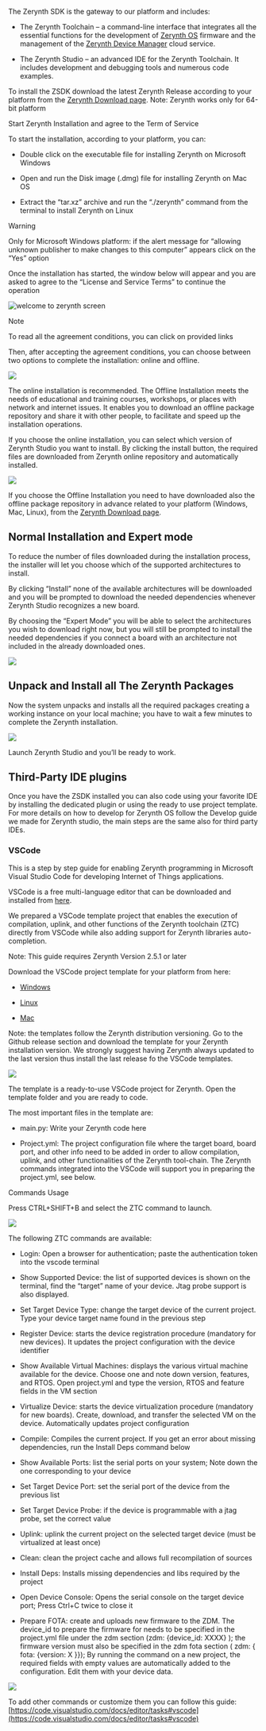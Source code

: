 The Zerynth SDK is the gateway to our platform and includes:

-   The Zerynth Toolchain – a command-line interface that integrates all the essential functions for the development of [Zerynth OS](https://www.zerynth.com/zos/) firmware and the management of the [Zerynth Device Manager](https://www.zerynth.com/zdm) cloud service.
    
-   The Zerynth Studio – an advanced IDE for the Zerynth Toolchain. It includes development and debugging tools and numerous code examples.
    

  

To install the ZSDK download the latest Zerynth Release according to your platform from the [Zerynth Download page](https://www.zerynth.com/zsdk/). Note: Zerynth works only for 64-bit platform

  

Start Zerynth Installation and agree to the Term of Service

To start the installation, according to your platform, you can:

-   Double click on the executable file for installing Zerynth on Microsoft Windows
    
-   Open and run the Disk image (.dmg) file for installing Zerynth on Mac OS
    
-   Extract the “tar.xz” archive and run the “./zerynth” command from the terminal to install Zerynth on Linux
    

  

Warning

Only for Microsoft Windows platform: if the alert message for “allowing unknown publisher to make changes to this computer” appears click on the “Yes” option

Once the installation has started, the window below will appear and you are asked to agree to the “License and Service Terms” to continue the operation

![welcome to zerynth screen](https://raw.githubusercontent.com/zerynth/docs/test/docs/images/welcome%20to%20zerynth.jpg)

Note

To read all the agreement conditions, you can click on provided links

Then, after accepting the agreement conditions, you can choose between two options to complete the installation: online and offline.

![](https://lh4.googleusercontent.com/mRPgpIbFQXr3qGZZi4QwOGairGatsu_SVBlZjGbW1DJC7Tze_XaYRE-D2yeO0J6PTOtD6TUePhnzCsE6pVRd_ckfAiNgdFLlGffl6SZlt-dH-yvqb3NcmgoMS4CaGwZkNyZuv8se)

The online installation is recommended. The Offline Installation meets the needs of educational and training courses, workshops, or places with network and internet issues. It enables you to download an offline package repository and share it with other people, to facilitate and speed up the installation operations.

If you choose the online installation, you can select which version of Zerynth Studio you want to install. By clicking the install button, the required files are downloaded from Zerynth online repository and automatically installed.

  

![](https://lh4.googleusercontent.com/6E_XTUe8a7PsmPXZgx2l57XlzpFRrZmRBaOHxt80qCOm8Q4hPvj_aKtp3itKR1ymKYxlCZ8nOKKtgqnMkb7ctJhBjTcDwvYnbZ8p3nC9U9AfEg2tgVkU7VjMOmveT-H8FKY29B3c)

If you choose the Offline Installation you need to have downloaded also the offline package repository in advance related to your platform (Windows, Mac, Linux), from the [Zerynth Download page](https://www.zerynth.com/zsdk/).

  

## Normal Installation and Expert mode

To reduce the number of files downloaded during the installation process, the installer will let you choose which of the supported architectures to install.

By clicking “Install” none of the available architectures will be downloaded and you will be prompted to download the needed dependencies whenever Zerynth Studio recognizes a new board.

By choosing the “Expert Mode” you will be able to select the architectures you wish to download right now, but you will still be prompted to install the needed dependencies if you connect a board with an architecture not included in the already downloaded ones.

![](https://lh5.googleusercontent.com/Y7TIT8Iuiiw_TQZArYVLh-y0SloYjrpNf1EC_3dMcDti8I2__XmpKZFPkdcUBH2WLYgDRg0Mb2jDXDnHv9P0KcOJ7-Huxf2N3Zw0Rg4TzV2PUFLJwDXUTuQG6MkEA-41Hm3x-XAX)

## Unpack and Install all The Zerynth Packages

Now the system unpacks and installs all the required packages creating a working instance on your local machine; you have to wait a few minutes to complete the Zerynth installation.

![](https://lh6.googleusercontent.com/ClzyPRkUQPXSiRSnSQDLPphdndwvWSE-23AV_w-tKLrAgShL77uH36aGaX6heJQXmgS-gMwXajdAh9NVpFeCe-LAvk5EPeoQ7dWsFrQkoRdDY7oowlxXu8P3wI95Q7Q4OyvWWhNR)

Launch Zerynth Studio and you’ll be ready to work.

  

## Third-Party IDE plugins

Once you have the ZSDK installed you can also code using your favorite IDE by installing the dedicated plugin or using the ready to use project template. For more details on how to develop for Zerynth OS follow the Develop guide we made for Zerynth studio, the main steps are the same also for third party IDEs.

### VSCode

This is a step by step guide for enabling Zerynth programming in Microsoft Visual Studio Code for developing Internet of Things applications.

  

VSCode is a free multi-language editor that can be downloaded and installed from [here](https://code.visualstudio.com/download).

  

We prepared a VSCode template project that enables the execution of compilation, uplink, and other functions of the Zerynth toolchain (ZTC) directly from VSCode while also adding support for Zerynth libraries auto-completion.

  

Note: This guide requires Zerynth Version 2.5.1 or later

  

Download the VSCode project template for your platform from here:

  

-   [Windows](https://github.com/zerynth/vscode-template-windows)
    
-   [Linux](https://github.com/zerynth/vscode-template-linux)
    
-   [Mac](https://github.com/zerynth/vscode-template-mac)
    

  

Note: the templates follow the Zerynth distribution versioning. Go to the Github release section and download the template for your Zerynth installation version. We strongly suggest having Zerynth always updated to the last version thus install the last release fo the VSCode templates.

  

![](https://lh4.googleusercontent.com/0IzMuTWwEu-YXEwKAqjH_-n-WBRT2CpnAoNrvZye6Z1KKrK91oaalBTX16f6jezwNBJmvVQ46X4n0hJqjdr-rfD1DIyDuuD_ZTPGosDP5iwaLraGDbRNVEbZn_OvP_wYfVoGd05d)

  

The template is a ready-to-use VSCode project for Zerynth. Open the template folder and you are ready to code.

The most important files in the template are:

-   main.py: Write your Zerynth code here
    
-   Project.yml: The project configuration file where the target board, board port, and other info need to be added in order to allow compilation, uplink, and other functionalities of the Zerynth tool-chain. The Zerynth commands integrated into the VSCode will support you in preparing the project.yml, see below.
    

  
  

Commands Usage

Press CTRL+SHIFT+B and select the ZTC command to launch.

  

![](https://lh4.googleusercontent.com/VVs1lTMxXUQgEat7oQPEqtlIUaUx9VOlp4Z7yMdrF7eRpElt_3JvOsDVzQkpzsYbnal_yMkVkPGO_xSGwemPt0RFuQ4QUKQDmJT0f4K4HamwE4GDmYIQd7qIouNdxFg8LQUSD6Ec)

  

The following ZTC commands are available:

  

-   Login: Open a browser for authentication; paste the authentication token into the vscode terminal
    
-   Show Supported Device: the list of supported devices is shown on the terminal, find the “target” name of your device. Jtag probe support is also displayed.
    
-   Set Target Device Type: change the target device of the current project. Type your device target name found in the previous step
    
-   Register Device: starts the device registration procedure (mandatory for new devices). It updates the project configuration with the device identifier
    
-   Show Available Virtual Machines: displays the various virtual machine available for the device. Choose one and note down version, features, and RTOS. Open project.yml and type the version, RTOS and feature fields in the VM section
    
-   Virtualize Device: starts the device virtualization procedure (mandatory for new boards). Create, download, and transfer the selected VM on the device. Automatically updates project configuration
    
-   Compile: Compiles the current project. If you get an error about missing dependencies, run the Install Deps command below
    
-   Show Available Ports: list the serial ports on your system; Note down the one corresponding to your device
    
-   Set Target Device Port: set the serial port of the device from the previous list
    
-   Set Target Device Probe: if the device is programmable with a jtag probe, set the correct value
    
-   Uplink: uplink the current project on the selected target device (must be virtualized at least once)
    
-   Clean: clean the project cache and allows full recompilation of sources
    
-   Install Deps: Installs missing dependencies and libs required by the project
    
-   Open Device Console: Opens the serial console on the target device port; Press Ctrl+C twice to close it
    
-   Prepare FOTA: create and uploads new firmware to the ZDM. The device_id to prepare the firmware for needs to be specified in the project.yml file under the zdm section (zdm: {device_id: XXXX} ); the firmware version must also be specified in the zdm fota section ( zdm: { fota: {version: X }}); By running the command on a new project, the required fields with empty values are automatically added to the configuration. Edit them with your device data.
    

  

![](https://lh6.googleusercontent.com/Nzt31lTEqSOfEhPuHrFoVsCY6FLTgxLwIWGMaNQcdTuJUMM-Bt2sy5hQJKRCeNN2iKqnRl8VknkT2kpWvtwwNIwdxWaY2XpXtNry4r8jA78yRIqOD190g_ZSiuIhA3FbePMy8RRa)

  

To add other commands or customize them you can follow this guide: [https://code.visualstudio.com/docs/editor/tasks#vscode](https://code.visualstudio.com/docs/editor/tasks#vscode)
<!--stackedit_data:
eyJoaXN0b3J5IjpbNjUzMDkyNjY3LC0yNjI2MDYxMjZdfQ==
-->